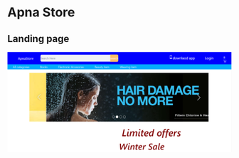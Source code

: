 <h1>Apna Store</h1>
<h2>Landing page</h2>
<img src="https://raw.githubusercontent.com/Amir98375/imagesproject/master/apna1.JPG" alt=""/>
